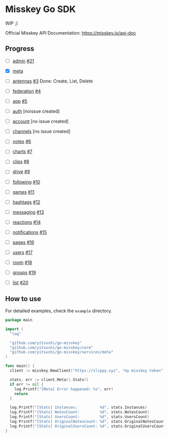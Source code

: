 # Misskey Go SDK

WIP ;)

Official Misskey API Documentation: https://misskey.io/api-doc

## Progress

 - [ ] [admin](https://misskey.io/api-doc#tag/admin) [#21](https://github.com/yitsushi/go-misskey/issues/21)
 - [X] [meta](https://misskey.io/api-doc#tag/meta)
 - [ ] [antennas](https://misskey.io/api-doc#tag/antennas) [#3](https://github.com/yitsushi/go-misskey/issues/3)
        Done: Create, List, Delete
 - [ ] [federation](https://misskey.io/api-doc#tag/federation) [#4](https://github.com/yitsushi/go-misskey/issues/4)
 - [ ] [app](https://misskey.io/api-doc#tag/app) [#5](https://github.com/yitsushi/go-misskey/issues/5)
 - [ ] [auth](https://misskey.io/api-doc#tag/auth) [noissue created]
 - [ ] [account](https://misskey.io/api-doc#tag/account) [no issue created]
 - [ ] [channels](https://misskey.io/api-doc#tag/channels) [no issue created]
 - [ ] [notes](https://misskey.io/api-doc#tag/notes) [#6](https://github.com/yitsushi/go-misskey/issues/6)
 - [ ] [charts](https://misskey.io/api-doc#tag/charts) [#7](https://github.com/yitsushi/go-misskey/issues/7)
 - [ ] [clips](https://misskey.io/api-doc#tag/clips) [#8](https://github.com/yitsushi/go-misskey/issues/8)
 - [ ] [drive](https://misskey.io/api-doc#tag/drive) [#9](https://github.com/yitsushi/go-misskey/issues/9)
 - [ ] [following](https://misskey.io/api-doc#tag/following) [#10](https://github.com/yitsushi/go-misskey/issues/10)
 - [ ] [games](https://misskey.io/api-doc#tag/games) [#11](https://github.com/yitsushi/go-misskey/issues/11)
 - [ ] [hashtags](https://misskey.io/api-doc#tag/hashtags) [#12](https://github.com/yitsushi/go-misskey/issues/12)
 - [ ] [messaging](https://misskey.io/api-doc#tag/messaging) [#13](https://github.com/yitsushi/go-misskey/issues/13)
 - [ ] [reactions](https://misskey.io/api-doc#tag/reactions) [#14](https://github.com/yitsushi/go-misskey/issues/14)
 - [ ] [notifications](https://misskey.io/api-doc#tag/notifications) [#15](https://github.com/yitsushi/go-misskey/issues/15)
 - [ ] [pages](https://misskey.io/api-doc#tag/pages) [#16](https://github.com/yitsushi/go-misskey/issues/16)
 - [ ] [users](https://misskey.io/api-doc#tag/users) [#17](https://github.com/yitsushi/go-misskey/issues/17)
 - [ ] [room](https://misskey.io/api-doc#tag/room) [#18](https://github.com/yitsushi/go-misskey/issues/18)
 - [ ] [groups](https://misskey.io/api-doc#tag/groups) [#19](https://github.com/yitsushi/go-misskey/issues/19)
 - [ ] [list](https://misskey.io/api-doc#tag/lists) [#20](https://github.com/yitsushi/go-misskey/issues/20)


## How to use

For detailed examples, check the `example` directory.

```go
package main

import (
  "log"

  "github.com/yitsushi/go-misskey"
  "github.com/yitsushi/go-misskey/core"
  "github.com/yitsushi/go-misskey/services/meta"
)

func main() {
  client := misskey.NewClient("https://slippy.xyz", "my misskey token")

  stats, err := client.Meta().Stats()
  if err != nil {
    log.Printf("[Meta] Error happened: %s", err)
    return
  }

  log.Printf("[Stats] Instances:          %d", stats.Instances)
  log.Printf("[Stats] NotesCount:         %d", stats.NotesCount)
  log.Printf("[Stats] UsersCount:         %d", stats.UsersCount)
  log.Printf("[Stats] OriginalNotesCount: %d", stats.OriginalNotesCount)
  log.Printf("[Stats] OriginalUsersCount: %d", stats.OriginalUsersCount)
}
```
